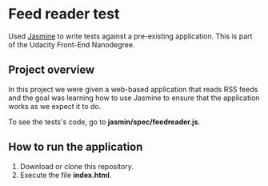 # Feed reader test
Used [Jasmine](http://jasmine.github.io/) to write tests against a pre-existing application. This is part of the Udacity Front-End Nanodegree.


## Project overview
In this project we were given a web-based application that reads RSS feeds and the goal was learning how to use Jasmine to ensure that the application works as we expect it to do. 

To see the tests's code, go to **jasmin/spec/feedreader.js**.


## How to run the application
1. Download or clone this repository.
2. Execute the file **index.html**.


